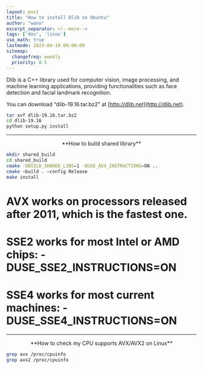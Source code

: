 ```yaml
---
layout: post
title: "How to install Dlib on Ubuntu"
author: "wano"
excerpt_separator: <!--more-->
tags: ['dev', 'linux']
use_math: true
lastmode: 2023-04-19 09:00:00
sitemap:
  changefreq: weekly
  priority: 0.5
---
```


Dlib is a C++ library used for computer vision, image processing, and machine learning applications, providing functionalities such as face detection and facial landmark recognition.<!--more-->

You can download “dlib-19.16.tar.bz2” at [http://dlib.net](http://dlib.net).

```bash
tar xvf dlib-19.16.tar.bz2
cd dlib-19.16
python setup.py install
```

---
<p style="text-align: center;">**How to build shared library**</p>

```bash
mkdir shared_build
cd shared_build
cmake -DBUILD_SHARED_LIBS=1 -DUSE_AVX_INSTRUCTIONS=ON ..
cmake –build . –config Release
make install
```

# AVX works on processors released after 2011, which is the fastest one.
# SSE2 works for most Intel or AMD chips: -DUSE_SSE2_INSTRUCTIONS=ON
# SSE4 works for most current machines: -DUSE_SSE4_INSTRUCTIONS=ON

---
<p style="text-align: center;">**How to check my CPU supports AVX/AVX2 on Linux**</p>

```bash
grep avx /proc/cpuinfo
grep avx2 /proc/cpuinfo
```
